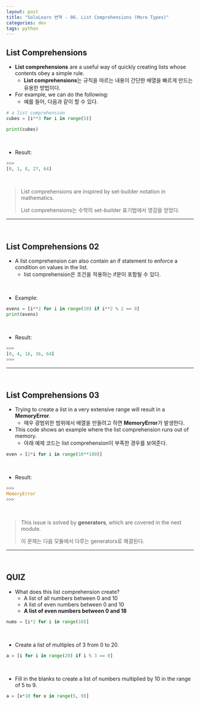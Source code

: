 ```yaml
---
layout: post
title: "SoloLearn 번역 - 06. List Comprehensions (More Types)"
categories: dev
tags: python
---
```


## List Comprehensions

- **List comprehensions** are a useful way of quickly creating lists whose contents obey a simple rule.
  - **List comprehensions**는 규칙을 따르는 내용이 간단한 배열을 빠르게 만드는 유용한 방법이다.
- For example, we can do the following:
  - 예를 들어, 다음과 같이 할 수 있다.

```python
# a list comprehension
cubes = [i**3 for i in range(5)]

print(cubes)
```

<br>

- Result:

```python
>>>
[0, 1, 8, 27, 64]
```

<br>

> List comprehensions are inspired by set-builder notation in mathematics.
>
> List comprehensions는 수학의 set-builder 표기법에서 영감을 얻었다.

------

<br>

## List Comprehensions 02

- A list comprehension can also contain an if statement to enforce a condition on values in the list.
  - list comprehension은 조건을 적용하는 if문이 포함될 수 있다.

<br>

- Example:

```python
evens = [i**2 for i in range(10) if i**2 % 2 == 0]
print(evens)
```

<br>

- Result:

```python
>>>
[0, 4, 16, 36, 64]
>>>
```

------

<br>

## List Comprehensions 03

- Trying to create a list in a very extensive range will result in a **MemoryError**.
  - 매우 광범위한 범위에서 배열을 만들려고 하면 **MemoryError**가 발생한다.
- This code shows an example where the list comprehension runs out of memory.
  - 아래 예제 코드는 list comprehension이 부족한 경우를 보여준다.

```python
even = [2*i for i in range(10**100)]
```

<br>

- Result:

```python
>>>
MemoryError
>>>
```

<br>

> This issue is solved by **generators**, which are covered in the next module.
>
> 이 문제는 다음 모듈에서 다루는 generators로 해결된다.

------

<br>

## QUIZ

- What does this list comprehension create?
  - A list of all numbers between 0 and 10
  - A list of even numbers between 0 and 10
  - **A list of even numbers between 0 and 18**

```python
nums = [i*2 for i in range(10)]
```

<br>

- Create a list of multiples of 3 from 0 to 20.

```python
a = [i for i in range(20) if i % 3 == 0]
```

<br>

- Fill in the blanks to create a list of numbers multiplied by 10 in the range of 5 to 9.

```python
a = [x*10 for x in range(5, 9)]
```

<br>